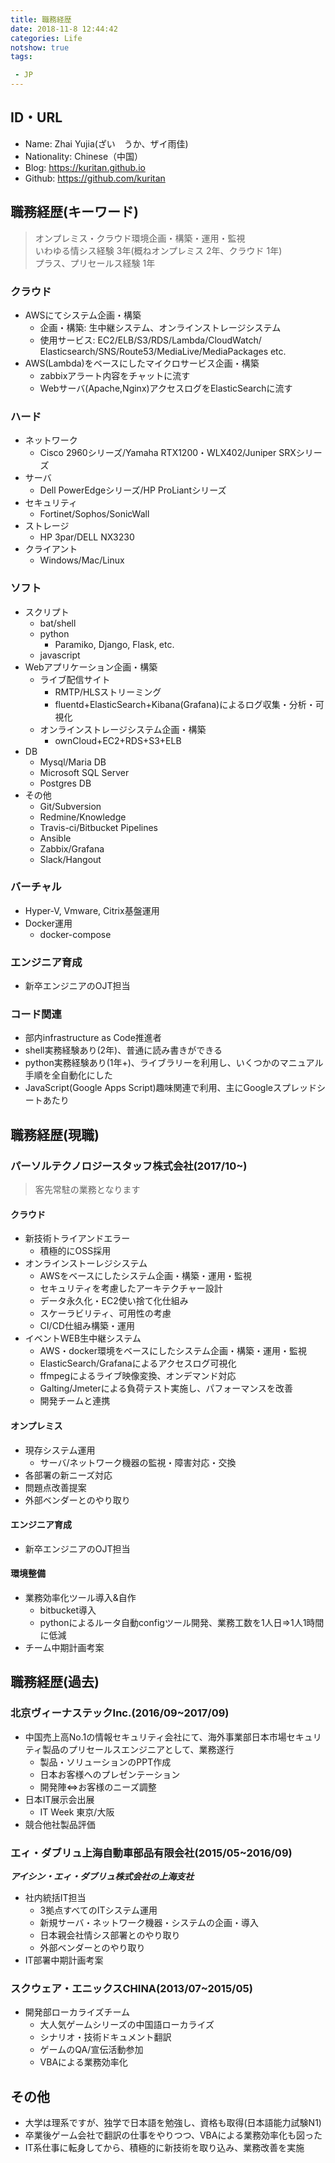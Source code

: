 ```yaml
---
title: 職務経歴
date: 2018-11-8 12:44:42
categories: Life
notshow: true
tags:  

 - JP
---
```


## ID・URL
- Name: Zhai Yujia(ざい　うか、ザイ雨佳)
- Nationality: Chinese（中国）
- Blog: https://kuritan.github.io
- Github: https://github.com/kuritan
<!--more-->

## 職務経歴(キーワード)
>オンプレミス・クラウド環境企画・構築・運用・監視  
>いわゆる情シス経験 3年(概ねオンプレミス 2年、クラウド 1年)  
>プラス、プリセールス経験 1年
### クラウド
- AWSにてシステム企画・構築
  - 企画・構築:  生中継システム、オンラインストレージシステム
  - 使用サービス: EC2/ELB/S3/RDS/Lambda/CloudWatch/  
    Elasticsearch/SNS/Route53/MediaLive/MediaPackages etc.
- AWS(Lambda)をベースにしたマイクロサービス企画・構築
  - zabbixアラート内容をチャットに流す
  - Webサーバ(Apache,Nginx)アクセスログをElasticSearchに流す

### ハード
- ネットワーク
  - Cisco 2960シリーズ/Yamaha RTX1200・WLX402/Juniper SRXシリーズ
- サーバ
  - Dell PowerEdgeシリーズ/HP ProLiantシリーズ
- セキュリティ
  - Fortinet/Sophos/SonicWall
- ストレージ
  - HP 3par/DELL NX3230
- クライアント
  - Windows/Mac/Linux

### ソフト
- スクリプト
  - bat/shell
  - python
    - Paramiko, Django, Flask, etc.
  - javascript
- Webアプリケーション企画・構築
  - ライブ配信サイト
    - RMTP/HLSストリーミング
    - fluentd+ElasticSearch+Kibana(Grafana)によるログ収集・分析・可視化
  - オンラインストレージシステム企画・構築
    - ownCloud+EC2+RDS+S3+ELB
- DB
  - Mysql/Maria DB
  - Microsoft SQL Server
  - Postgres DB
- その他
  - Git/Subversion
  - Redmine/Knowledge
  - Travis-ci/Bitbucket Pipelines
  - Ansible
  - Zabbix/Grafana
  - Slack/Hangout

### バーチャル
- Hyper-V, Vmware, Citrix基盤運用
- Docker運用
  - docker-compose

### エンジニア育成
- 新卒エンジニアのOJT担当

### コード関連
- 部内infrastructure as Code推進者
- shell実務経験あり(2年)、普通に読み書きができる
- python実務経験あり(1年+)、ライブラリーを利用し、いくつかのマニュアル手順を全自動化にした
- JavaScript(Google Apps Script)趣味関連で利用、主にGoogleスプレッドシートあたり

## 職務経歴(現職)
### パーソルテクノロジースタッフ株式会社(2017/10~)
>客先常駐の業務となります  
#### クラウド
- 新技術トライアンドエラー
  - 積極的にOSS採用
- オンラインストーレジシステム
  - AWSをベースにしたシステム企画・構築・運用・監視
  - セキュリティを考慮したアーキテクチャー設計
  - データ永久化・EC2使い捨て化仕組み
  - スケーラビリティ、可用性の考慮
  - CI/CD仕組み構築・運用
- イベントWEB生中継システム
  - AWS・docker環境をベースにしたシステム企画・構築・運用・監視
  - ElasticSearch/Grafanaによるアクセスログ可視化
  - ffmpegによるライブ映像変換、オンデマンド対応
  - Galting/Jmeterによる負荷テスト実施し、パフォーマンスを改善
  - 開発チームと連携

#### オンプレミス
- 現存システム運用
  - サーバ/ネットワーク機器の監視・障害対応・交換
- 各部署の新ニーズ対応
- 問題点改善提案
- 外部ベンダーとのやり取り

#### エンジニア育成
- 新卒エンジニアのOJT担当

#### 環境整備
- 業務効率化ツール導入&自作
  - bitbucket導入
  - pythonによるルータ自動configツール開発、業務工数を1人日⇒1人1時間に低減
- チーム中期計画考案

## 職務経歴(過去)
### 北京ヴィーナステックInc.(2016/09~2017/09)
- 中国売上高No.1の情報セキュリティ会社にて、海外事業部日本市場セキュリティ製品のプリセールスエンジニアとして、業務遂行
  - 製品・ソリューションのPPT作成
  - 日本お客様へのプレゼンテーション
  - 開発陣⇔お客様のニーズ調整
- 日本IT展示会出展
  - IT Week 東京/大阪
- 競合他社製品評価

### エィ・ダブリュ上海自動車部品有限会社(2015/05~2016/09)
___アイシン・エィ・ダブリュ株式会社の上海支社___
- 社内統括IT担当
  - 3拠点すべてのITシステム運用
  - 新規サーバ・ネットワーク機器・システムの企画・導入
  - 日本親会社情シス部署とのやり取り
  - 外部ベンダーとのやり取り
- IT部署中期計画考案

### スクウェア・エニックスCHINA(2013/07~2015/05)
- 開発部ローカライズチーム
  - 大人気ゲームシリーズの中国語ローカライズ
  - シナリオ・技術ドキュメント翻訳
  - ゲームのQA/宣伝活動参加
  - VBAによる業務効率化

## その他
- 大学は理系ですが、独学で日本語を勉強し、資格も取得(日本語能力試験N1)
- 卒業後ゲーム会社で翻訳の仕事をやりつつ、VBAによる業務効率化も図った
- IT系仕事に転身してから、積極的に新技術を取り込み、業務改善を実施